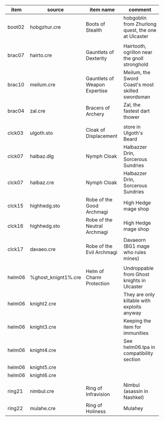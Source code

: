 | item   | source              | item name                     | comment                                            |
| ------ | ------------------- | ----------------------------- | -------------------------------------------------- |
| boot02 | hobgzhur.cre        | Boots of Stealth              | hobgoblin from Zhurlong quest, the one at Ulcaster |
|        |
| brac07 | hairto.cre          | Gauntlets of Dexterity        | Hairtooth, ogrillon near the gnoll stronghold      |
| brac10 | meilum.cre          | Gauntlets of Weapon Expertise | Meilum, the Sword Coast's most skilled swordsman   |
| brac04 | zal.cre             | Bracers of Archery            | Zal, the fastest dart thower                       |
|        |
| clck03 | ulgoth.sto          | Cloak of Displacement         | store in Ulgoth's Beard                            |
| clck07 | halbaz.dlg          | Nymph Cloak                   | Halbazzer Drin, Sorcerous Sundries                 |
| clck07 | halbaz.cre          | Nymph Cloak                   | Halbazzer Drin, Sorcerous Sundries                 |
| clck15 | highhedg.sto        | Robe of the Good Archmagi     | High Hedge mage shop                               |
| clck16 | highhedg.sto        | Robe of the Neutral Archmagi  | High Hedge mage shop                               |
| clck17 | davaeo.cre          | Robe of the Evil Archmagi     | Davaeorn (BG1 mage who rules mines)                |
|        |
| helm06 | %ghost_knignt1%.cre | Helm of Charm Protection      | Undroppable from Ghost knights in Ulcaster         |
| helm06 | knight2.cre         |                               | They are only killable with exploits anyway        |
| helm06 | knight3.cre         |                               | Keeping the item for immunities                    |
| helm06 | knight4.cre         |                               | See helm06.tpa in compatibility section            |
| helm06 | knight5.cre         |                               |                                                    |
| helm06 | knight6.cre         |                               |                                                    |
|        |
| ring21 | nimbul.cre          | Ring of Infravision           | Nimbul (asassin in Nashkel)                        |
| ring22 | mulahe.cre          | Ring of Holiness              | Mulahey                                            |
